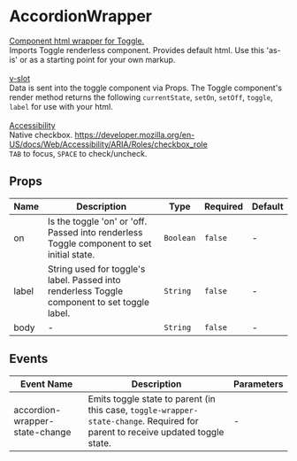 # AccordionWrapper

<u>Component html wrapper for Toggle.</u><br> Imports Toggle renderless component. Provides default html. Use this 'as-is' or as a starting point for your own markup. <br><br><u>v-slot</u><br>Data is sent into the toggle component via Props. The Toggle component's render method returns the following `currentState`, `setOn`, `setOff`, `toggle`, `label` for use with your html. <br><br><u>Accessibility</u><br>Native checkbox. <a href="https://developer.mozilla.org/en-US/docs/Web/Accessibility/ARIA/Roles/checkbox_role">https://developer.mozilla.org/en-US/docs/Web/Accessibility/ARIA/Roles/checkbox_role</a> <br>`TAB` to focus, `SPACE` to check/uncheck.

## Props

<!-- @vuese:AccordionWrapper:props:start -->
|Name|Description|Type|Required|Default|
|---|---|---|---|---|
|on|Is the toggle 'on' or 'off. Passed into renderless Toggle component to set initial state.|`Boolean`|`false`|-|
|label|String used for toggle's label. Passed into renderless Toggle component to set toggle label.|`String`|`false`|-|
|body|-|`String`|`false`|-|

<!-- @vuese:AccordionWrapper:props:end -->


## Events

<!-- @vuese:AccordionWrapper:events:start -->
|Event Name|Description|Parameters|
|---|---|---|
|accordion-wrapper-state-change|Emits toggle state to parent (in this case, `toggle-wrapper-state-change`. Required for parent to receive updated toggle state.|-|

<!-- @vuese:AccordionWrapper:events:end -->


